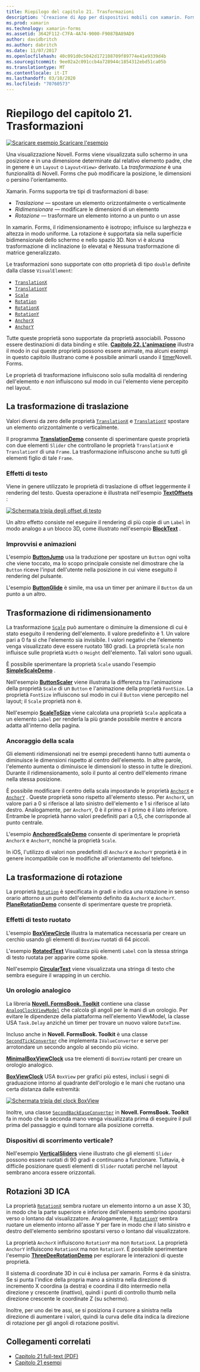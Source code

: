```yaml
---
title: Riepilogo del capitolo 21. Trasformazioni
description: 'Creazione di App per dispositivi mobili con xamarin. Forms: riepilogo del capitolo 21. Trasformazioni'
ms.prod: xamarin
ms.technology: xamarin-forms
ms.assetid: 3642F112-C7FA-4A74-9000-F9087BA89AD9
author: davidbritch
ms.author: dabritch
ms.date: 11/07/2017
ms.openlocfilehash: 40c091d0c5042d172108709f89774e41e9339d4b
ms.sourcegitcommit: 9ee02a2c091ccb4a728944c1854312ebd51ca05b
ms.translationtype: MT
ms.contentlocale: it-IT
ms.lasthandoff: 03/10/2020
ms.locfileid: "70760573"
---
```

# <a name="summary-of-chapter-21-transforms"></a>Riepilogo del capitolo 21. Trasformazioni

[![Scaricare esempio](~/media/shared/download.png) Scaricare l'esempio](https://github.com/xamarin/xamarin-forms-book-samples/tree/master/Chapter21)

Una visualizzazione Novell. Forms viene visualizzata sullo schermo in una posizione e in una dimensione determinate dal relativo elemento padre, che in genere è un `Layout` o `Layout<View>` derivato. La *trasformazione* è una funzionalità di Novell. Forms che può modificare la posizione, le dimensioni o persino l'orientamento.

Xamarin. Forms supporta tre tipi di trasformazioni di base:

- *Traslazione* &mdash; spostare un elemento orizzontalmente o verticalmente
- *Ridimensionare* &mdash; modificare le dimensioni di un elemento
- *Rotazione* &mdash; trasformare un elemento intorno a un punto o un asse

In xamarin. Forms, il ridimensionamento è isotropo; influisce su larghezza e altezza in modo uniforme. La rotazione è supportata sia nella superficie bidimensionale dello schermo e nello spazio 3D. Non vi è alcuna trasformazione di inclinazione (o elevata) e Nessuna trasformazione di matrice generalizzato.

Le trasformazioni sono supportate con otto proprietà di tipo `double` definite dalla classe `VisualElement`:

- [`TranslationX`](xref:Xamarin.Forms.VisualElement.TranslationX)
- [`TranslationY`](xref:Xamarin.Forms.VisualElement.TranslationY)
- [`Scale`](xref:Xamarin.Forms.VisualElement.Scale)
- [`Rotation`](xref:Xamarin.Forms.VisualElement.Rotation)
- [`RotationX`](xref:Xamarin.Forms.VisualElement.RotationX)
- [`RotationY`](xref:Xamarin.Forms.VisualElement.RotationY)
- [`AnchorX`](xref:Xamarin.Forms.VisualElement.AnchorX)
- [`AnchorY`](xref:Xamarin.Forms.VisualElement.AnchorY)

Tutte queste proprietà sono supportate da proprietà associabili. Possono essere destinazioni di data binding e stile. [**Capitolo 22. L'animazione**](~/xamarin-forms/creating-mobile-apps-xamarin-forms/summaries/chapter22.md) illustra il modo in cui queste proprietà possono essere animate, ma alcuni esempi in questo capitolo illustrano come è possibile animarli usando il [timer](~/xamarin-forms/platform/device.md#devicestarttimer)Novell. Forms.

Le proprietà di trasformazione influiscono solo sulla modalità di rendering dell'elemento e *non* influiscono sul modo in cui l'elemento viene percepito nel layout.

## <a name="the-translation-transform"></a>La trasformazione di traslazione

Valori diversi da zero delle proprietà [`TranslationX`](xref:Xamarin.Forms.VisualElement.TranslationX) e [`TranslationY`](xref:Xamarin.Forms.VisualElement.TranslationY) spostare un elemento orizzontalmente o verticalmente.

Il programma [**TranslationDemo**](https://github.com/xamarin/xamarin-forms-book-samples/tree/master/Chapter21/TranslationDemo) consente di sperimentare queste proprietà con due elementi `Slider` che controllano le proprietà `TranslationX` e `TranslationY` di una `Frame`. La trasformazione influiscono anche su tutti gli elementi figlio di tale `Frame`.

### <a name="text-effects"></a>Effetti di testo

Viene in genere utilizzato le proprietà di traslazione di offset leggermente il rendering del testo. Questa operazione è illustrata nell'esempio [**TextOffsets**](https://github.com/xamarin/xamarin-forms-book-samples/tree/master/Chapter21/TextOffsets) :

[![Schermata tripla degli offset di testo](images/ch21fg03-small.png "Offset di testo")](images/ch21fg03-large.png#lightbox "Offset di testo")

Un altro effetto consiste nel eseguire il rendering di più copie di un `Label` in modo analogo a un blocco 3D, come illustrato nell'esempio [**BlockText**](https://github.com/xamarin/xamarin-forms-book-samples/tree/master/Chapter21/BlockText) .

### <a name="jumps-and-animations"></a>Improvvisi e animazioni

L'esempio [**ButtonJump**](https://github.com/xamarin/xamarin-forms-book-samples/tree/master/Chapter21/ButtonJump) usa la traduzione per spostare un `Button` ogni volta che viene toccato, ma lo scopo principale consiste nel dimostrare che la `Button` riceve l'input dell'utente nella posizione in cui viene eseguito il rendering del pulsante.

L'esempio [**ButtonGlide**](https://github.com/xamarin/xamarin-forms-book-samples/tree/master/Chapter21/ButtonGlide) è simile, ma usa un timer per animare il `Button` da un punto a un altro.

## <a name="the-scale-transform"></a>Trasformazione di ridimensionamento

La trasformazione [`Scale`](xref:Xamarin.Forms.VisualElement.Scale) può aumentare o diminuire la dimensione di cui è stato eseguito il rendering dell'elemento. Il valore predefinito è 1. Un valore pari a 0 fa sì che l'elemento sia invisibile. I valori negativi che l'elemento venga visualizzato deve essere ruotato 180 gradi. La proprietà `Scale` non influisce sulle proprietà `Width` o `Height` dell'elemento. Tali valori sono uguali.

È possibile sperimentare la proprietà `Scale` usando l'esempio [**SimpleScaleDemo**](https://github.com/xamarin/xamarin-forms-book-samples/tree/master/Chapter21/SimpleScaleDemo) .

Nell'esempio [**ButtonScaler**](https://github.com/xamarin/xamarin-forms-book-samples/tree/master/Chapter21/ButtonScaler) viene illustrata la differenza tra l'animazione della proprietà `Scale` di un `Button` e l'animazione della proprietà `FontSize`. La proprietà `FontSize` influiscono sul modo in cui il `Button` viene percepito nel layout; il `Scale` proprietà non è.

Nell'esempio [**ScaleToSize**](https://github.com/xamarin/xamarin-forms-book-samples/tree/master/Chapter21/ScaleToSize) viene calcolata una proprietà `Scale` applicata a un elemento `Label` per renderla la più grande possibile mentre è ancora adatta all'interno della pagina.

### <a name="anchoring-the-scale"></a>Ancoraggio della scala

Gli elementi ridimensionati nei tre esempi precedenti hanno tutti aumenta o diminuisce le dimensioni rispetto al centro dell'elemento. In altre parole, l'elemento aumenta o diminuisce le dimensioni lo stesso in tutte le direzioni. Durante il ridimensionamento, solo il punto al centro dell'elemento rimane nella stessa posizione.

È possibile modificare il centro della scala impostando le proprietà [`AnchorX`](xref:Xamarin.Forms.VisualElement.AnchorX) e [`AnchorY`](xref:Xamarin.Forms.VisualElement.AnchorY) . Queste proprietà sono rispetto all'elemento stesso. Per `AnchorX`, un valore pari a 0 si riferisce al lato sinistro dell'elemento e 1 si riferisce al lato destro. Analogamente, per `AnchorY`, 0 è il primo e il primo è il lato inferiore. Entrambe le proprietà hanno valori predefiniti pari a 0,5, che corrisponde al punto centrale.

L'esempio [**AnchoredScaleDemo**](https://github.com/xamarin/xamarin-forms-book-samples/tree/master/Chapter21/AnchoredScaleDemo) consente di sperimentare le proprietà `AnchorX` e `AnchorY`, nonché la proprietà `Scale`.

In iOS, l'utilizzo di valori non predefiniti di `AnchorX` e `AnchorY` proprietà è in genere incompatibile con le modifiche all'orientamento del telefono.

## <a name="the-rotation-transform"></a>La trasformazione di rotazione

La proprietà [`Rotation`](xref:Xamarin.Forms.VisualElement.Rotation) è specificata in gradi e indica una rotazione in senso orario attorno a un punto dell'elemento definito da `AnchorX` e `AnchorY`. [**PlaneRotationDemo**](https://github.com/xamarin/xamarin-forms-book-samples/tree/master/Chapter21/PlaneRotationDemo) consente di sperimentare queste tre proprietà.

### <a name="rotated-text-effects"></a>Effetti di testo ruotato

L'esempio [**BoxViewCircle**](https://github.com/xamarin/xamarin-forms-book-samples/tree/master/Chapter21/BoxViewCircle) illustra la matematica necessaria per creare un cerchio usando gli elementi di `BoxView` ruotati di 64 piccoli.

L'esempio [**RotatedText**](https://github.com/xamarin/xamarin-forms-book-samples/tree/master/Chapter21/RotatedText) Visualizza più elementi `Label` con la stessa stringa di testo ruotata per apparire come spoke.

Nell'esempio [**CircularText**](https://github.com/xamarin/xamarin-forms-book-samples/tree/master/Chapter21/CircularText) viene visualizzata una stringa di testo che sembra eseguire il wrapping in un cerchio.

### <a name="an-analog-clock"></a>Un orologio analogico

La libreria [**Novell. FormsBook. Toolkit**](https://github.com/xamarin/xamarin-forms-book-samples/tree/master/Libraries/Xamarin.FormsBook.Toolkit) contiene una classe [`AnalogClockViewModel`](https://github.com/xamarin/xamarin-forms-book-samples/blob/master/Libraries/Xamarin.FormsBook.Toolkit/Xamarin.FormsBook.Toolkit/AnalogClockViewModel.cs) che calcola gli angoli per le mani di un orologio. Per evitare le dipendenze della piattaforma nell'elemento ViewModel, la classe USA `Task.Delay` anziché un timer per trovare un nuovo valore `DateTime`.

Incluso anche in **Novell. FormsBook. Toolkit** è una classe [`SecondTickConverter`](https://github.com/xamarin/xamarin-forms-book-samples/blob/master/Libraries/Xamarin.FormsBook.Toolkit/Xamarin.FormsBook.Toolkit/SecondTickConverter.cs) che implementa `IValueConverter` e serve per arrotondare un secondo angolo al secondo più vicino.

[**MinimalBoxViewClock**](https://github.com/xamarin/xamarin-forms-book-samples/tree/master/Chapter21/MinimalBoxViewClock) usa tre elementi di `BoxView` rotanti per creare un orologio analogico.

[**BoxViewClock**](https://github.com/xamarin/xamarin-forms-book-samples/tree/master/Chapter21/BoxViewClock) USA `BoxView` per grafici più estesi, inclusi i segni di graduazione intorno al quadrante dell'orologio e le mani che ruotano una certa distanza dalle estremità:

[![Schermata tripla del clock BoxView](images/ch21fg17-small.png "Quadrante orologio analogico")](images/ch21fg17-large.png#lightbox "Quadrante orologio analogico")

Inoltre, una classe [`SecondBackEaseConverter`](https://github.com/xamarin/xamarin-forms-book-samples/blob/master/Libraries/Xamarin.FormsBook.Toolkit/Xamarin.FormsBook.Toolkit/SecondBackEaseConverter.cs) in **Novell. FormsBook. Toolkit** fa in modo che la seconda mano venga visualizzata prima di eseguire il pull prima del passaggio e quindi tornare alla posizione corretta.

### <a name="vertical-sliders"></a>Dispositivi di scorrimento verticale?

Nell'esempio [**VerticalSliders**](https://github.com/xamarin/xamarin-forms-book-samples/tree/master/Chapter21/VerticalSliders) viene illustrato che gli elementi `Slider` possono essere ruotati di 90 gradi e continuano a funzionare. Tuttavia, è difficile posizionare questi elementi di `Slider` ruotati perché nel layout sembrano ancora essere orizzontali.

## <a name="3d-ish-rotations"></a>Rotazioni 3D ICA

La proprietà [`RotationX`](xref:Xamarin.Forms.VisualElement.RotationX) sembra ruotare un elemento intorno a un asse X 3D, in modo che la parte superiore e inferiore dell'elemento sembrino spostarsi verso o lontano dal visualizzatore. Analogamente, il [`RotationY`](xref:Xamarin.Forms.VisualElement.RotationY) sembra ruotare un elemento intorno all'asse Y per fare in modo che il lato sinistro e destro dell'elemento sembrino spostarsi verso o lontano dal visualizzatore.

La proprietà `AnchorX` influiscono `RotationY` ma non `RotationX`. La proprietà `AnchorY` influiscono `RotationX` ma non `RotationY`. È possibile sperimentare l'esempio [**ThreeDeeRotationDemo**](https://github.com/xamarin/xamarin-forms-book-samples/tree/master/Chapter21/ThreeDeeRotationDemo) per esplorare le interazioni di queste proprietà.

Il sistema di coordinate 3D in cui è inclusa per xamarin. Forms è da sinistra. Se si punta l'indice della propria mano a sinistra nella direzione di incremento X coordina (a destra) e coordina il dito intermedio nella direzione y crescente (inattivo), quindi i punti di controllo thumb nella direzione crescente le coordinate Z (su schermo).

Inoltre, per uno dei tre assi, se si posiziona il cursore a sinistra nella direzione di aumentare i valori, quindi la curva delle dita indica la direzione di rotazione per gli angoli di rotazione positivi.

## <a name="related-links"></a>Collegamenti correlati

- [Capitolo 21 full-text (PDF)](https://download.xamarin.com/developer/xamarin-forms-book/XamarinFormsBook-Ch21-Apr2016.pdf)
- [Capitolo 21 esempi](https://github.com/xamarin/xamarin-forms-book-samples/tree/master/Chapter21)

